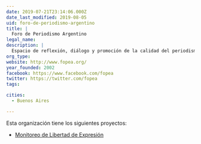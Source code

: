 ```yaml
---
date: 2019-07-21T23:14:06.000Z
date_last_modified: 2019-08-05
uid: foro-de-periodismo-argentino
title: |
  Foro de Periodismo Argentino
legal_name: 
description: |
  Espacio de reflexión, diálogo y promoción de la calidad del periodismo, creado por un grupo de profesionales de medios de comunicación y docentes.
org_type: 
website: http://www.fopea.org/
year_founded: 2002
facebook: https://www.facebook.com/fopea
twitter: https://twitter.com/fopea
tags:

cities: 
  - Buenos Aires

---
```


Esta organización tiene los siguientes proyectos:

- [Monitoreo de Libertad de Expresión](/proyectos/monitoreo-de-libertad-de-expresion)

